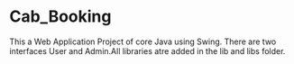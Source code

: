 # Cab_Booking
This a Web Application Project of core Java using Swing.
There are two interfaces User and Admin.All libraries atre added in the lib and libs folder.
